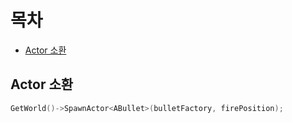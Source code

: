 # 목차

- [Actor 소환](#actor-소환)

## Actor 소환

```cpp
GetWorld()->SpawnActor<ABullet>(bulletFactory, firePosition);
```